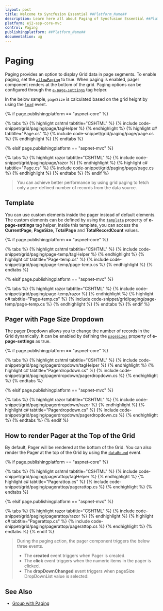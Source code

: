 ```yaml
---
layout: post
title: Welcome to Syncfusion Essential ##Platform_Name##
description: Learn here all about Paging of Syncfusion Essential ##Platform_Name## widgets based on HTML5 and jQuery.
platform: ej2-asp-core-mvc
control: Paging
publishingplatform: ##Platform_Name##
documentation: ug
---
```



# Paging

Paging provides an option to display Grid data in page segments. To enable paging, set the [`allowPaging`](https://help.syncfusion.com/cr/aspnetcore-js2/Syncfusion.EJ2.Grids.Grid.html#Syncfusion_EJ2_Grids_Grid_AllowPaging) to true. When paging is enabled, pager component renders at the bottom of the grid.
Paging options can be configured through the [`e-page-settings`](https://help.syncfusion.com/cr/aspnetcore-js2/Syncfusion.EJ2.Grids.Grid.html#Syncfusion_EJ2_Grids_Grid_PageSettings) tag helper.

In the below sample, `pageSize` is calculated based on the grid height by using the [`load`](https://help.syncfusion.com/cr/aspnetcore-js2/Syncfusion.EJ2.Grids.Grid.html#Syncfusion_EJ2_Grids_Grid_Load) event.

{% if page.publishingplatform == "aspnet-core" %}

{% tabs %}
{% highlight cshtml tabtitle="CSHTML" %}
{% include code-snippet/grid/paging/page/tagHelper %}
{% endhighlight %}
{% highlight c# tabtitle="Page.cs" %}
{% include code-snippet/grid/paging/page/page.cs %}
{% endhighlight %}
{% endtabs %}

{% elsif page.publishingplatform == "aspnet-mvc" %}

{% tabs %}
{% highlight razor tabtitle="CSHTML" %}
{% include code-snippet/grid/paging/page/razor %}
{% endhighlight %}
{% highlight c# tabtitle="Page.cs" %}
{% include code-snippet/grid/paging/page/page.cs %}
{% endhighlight %}
{% endtabs %}
{% endif %}



> You can achieve better performance by using grid paging to fetch only a pre-defined number of records from the data source.

## Template

You can use custom elements inside the pager instead of default elements.
The custom elements can be defined by using the [`template`](https://help.syncfusion.com/cr/aspnetcore-js2/Syncfusion.EJ2.Grids.GridPageSettings.html#Syncfusion_EJ2_Grids_GridPageSettings_Template) property of **e-page-settings** tag helper.
Inside this template, you can access the **CurrentPage**, **PageSize**, **TotalPage** and **TotalRecordCount** values.

{% if page.publishingplatform == "aspnet-core" %}

{% tabs %}
{% highlight cshtml tabtitle="CSHTML" %}
{% include code-snippet/grid/paging/page-temp/tagHelper %}
{% endhighlight %}
{% highlight c# tabtitle="Page-temp.cs" %}
{% include code-snippet/grid/paging/page-temp/page-temp.cs %}
{% endhighlight %}
{% endtabs %}

{% elsif page.publishingplatform == "aspnet-mvc" %}

{% tabs %}
{% highlight razor tabtitle="CSHTML" %}
{% include code-snippet/grid/paging/page-temp/razor %}
{% endhighlight %}
{% highlight c# tabtitle="Page-temp.cs" %}
{% include code-snippet/grid/paging/page-temp/page-temp.cs %}
{% endhighlight %}
{% endtabs %}
{% endif %}



## Pager with Page Size Dropdown

The pager Dropdown allows you to change the number of records in the Grid dynamically. It can be enabled by defining the [`pageSizes`](https://help.syncfusion.com/cr/aspnetcore-js2/Syncfusion.EJ2.Grids.GridPageSettings.html#Syncfusion_EJ2_Grids_GridPageSettings_PageSizes) property of **e-page-settings** as true.

{% if page.publishingplatform == "aspnet-core" %}

{% tabs %}
{% highlight cshtml tabtitle="CSHTML" %}
{% include code-snippet/grid/paging/pagerdropdown/tagHelper %}
{% endhighlight %}
{% highlight c# tabtitle="Pagerdropdown.cs" %}
{% include code-snippet/grid/paging/pagerdropdown/pagerdropdown.cs %}
{% endhighlight %}
{% endtabs %}

{% elsif page.publishingplatform == "aspnet-mvc" %}

{% tabs %}
{% highlight razor tabtitle="CSHTML" %}
{% include code-snippet/grid/paging/pagerdropdown/razor %}
{% endhighlight %}
{% highlight c# tabtitle="Pagerdropdown.cs" %}
{% include code-snippet/grid/paging/pagerdropdown/pagerdropdown.cs %}
{% endhighlight %}
{% endtabs %}
{% endif %}



## How to render Pager at the Top of the Grid

By default, Pager will be rendered at the bottom of the Grid. You can also render the Pager at the top of the Grid by using the [`dataBound`](https://help.syncfusion.com/cr/aspnetcore-js2/Syncfusion.EJ2.Grids.Grid.html#Syncfusion_EJ2_Grids_Grid_DataBound) event.

{% if page.publishingplatform == "aspnet-core" %}

{% tabs %}
{% highlight cshtml tabtitle="CSHTML" %}
{% include code-snippet/grid/paging/pagerattop/tagHelper %}
{% endhighlight %}
{% highlight c# tabtitle="Pagerattop.cs" %}
{% include code-snippet/grid/paging/pagerattop/pagerattop.cs %}
{% endhighlight %}
{% endtabs %}

{% elsif page.publishingplatform == "aspnet-mvc" %}

{% tabs %}
{% highlight razor tabtitle="CSHTML" %}
{% include code-snippet/grid/paging/pagerattop/razor %}
{% endhighlight %}
{% highlight c# tabtitle="Pagerattop.cs" %}
{% include code-snippet/grid/paging/pagerattop/pagerattop.cs %}
{% endhighlight %}
{% endtabs %}
{% endif %}



> During the paging action, the pager component triggers the below three events.
> * The **created** event triggers when Pager is created.
> * The **click** event triggers when the numeric items in the pager is clicked.
> * The **dropDownChanged** event triggers when pageSize DropDownList value is selected.

## See Also

* [Group with Paging](./grouping##group-with-paging)
